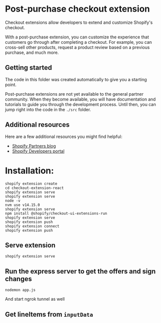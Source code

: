 # Post-purchase checkout extension

Checkout extensions allow developers to extend and customize Shopify's checkout.

With a post-purchase extension, you can customize the experience that customers go through after completing a checkout.
For example, you can cross-sell other products, request a product review based on a previous purchase, and much more.

## Getting started

The code in this folder was created automatically to give you a starting point.

Post-purchase extensions are not yet available to the general partner community.
When they become available, you will have documentation and tutorials to guide you through the development process.
Until then, you can jump right into the code in the `./src` folder.

## Additional resources

Here are a few additional resources you might find helpful:

 - [Shopify Partners blog](https://www.shopify.com/partners/blog)
 - [Shopify Developers portal](https://shopify.dev)


# Installation:

```
shopify extension create
cd checkout-extension-react
shopify extension serve
shopify extension serve
node -v
nvm use v14.15.0
shopify extension serve
npm install @shopify/checkout-ui-extensions-run
shopify extension serve
shopify extension push
shopify extension connect
shopify extension push
```

## Serve extension
```
shopify extension serve
```

## Run the express server to get the offers and sign changes
```
nodemon app.js
```

And start ngrok tunnel as well


## Get lineItems from `inputData`